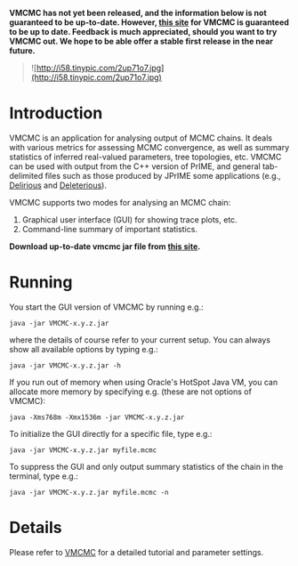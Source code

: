 **VMCMC has not yet been released, and the information below is not guaranteed to be up-to-date. However, [this site](https://code.google.com/p/visualmcmc/) for VMCMC is guaranteed to be up to date. Feedback is much appreciated, should you want to try VMCMC out. We hope to be able offer a stable first release in the near future.**

> ![http://i58.tinypic.com/2up71o7.jpg](http://i58.tinypic.com/2up71o7.jpg)

# Introduction #

VMCMC is an application for analysing output of MCMC chains. It deals with various metrics for assessing MCMC convergence, as well as summary statistics of inferred real-valued parameters, tree topologies, etc. VMCMC can be used with output from the C++ version of PrIME, and general tab-delimited files such as those produced by JPrIME some applications (e.g., [Delirious](DLRS.md) and [Deleterious](DLTRS.md)).

VMCMC supports two modes for analysing an MCMC chain:
  1. Graphical user interface (GUI) for showing trace plots, etc.
  1. Command-line summary of important statistics.

**Download up-to-date vmcmc jar file from [this site](https://drive.google.com/file/d/0Bxs0shuzgCXscDFvbjB6bFlqNzg/edit?usp=sharing).**

# Running #

You start the GUI version of VMCMC by running e.g.:
```
java -jar VMCMC-x.y.z.jar
```
where the details of course refer to your current setup. You can always show all available options by typing e.g.:
```
java -jar VMCMC-x.y.z.jar -h
```
If you run out of memory when using Oracle's HotSpot Java VM, you can allocate more memory by specifying e.g. (these are not options of VMCMC):
```
java -Xms768m -Xmx1536m -jar VMCMC-x.y.z.jar
```
To initialize the GUI directly for a specific file, type e.g.:
```
java -jar VMCMC-x.y.z.jar myfile.mcmc
```
To suppress the GUI and only output summary statistics of the chain in the terminal, type e.g.:
```
java -jar VMCMC-x.y.z.jar myfile.mcmc -n
```

# Details #

Please refer to [VMCMC](https://code.google.com/p/visualmcmc/wiki/VMCMC) for a detailed tutorial and parameter settings.